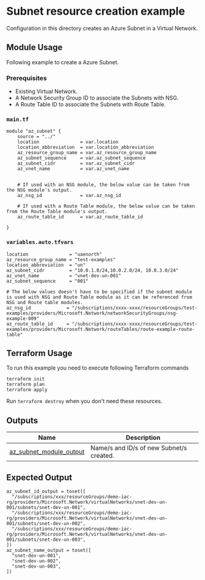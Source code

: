 <!-- BEGIN_TF_DOCS -->
# Subnet resource creation example

Configuration in this directory creates an Azure Subnet in a Virtual Network.

## Module Usage

Following example to create a Azure Subnet.

### Prerequisites
- Existing Virtual Network.
- A Network Security Group ID to associate the Subnets with NSG.
- A Route Table ID to associate the Subnets with Route Table.

### `main.tf`
```hcl
module "az_subnet" {
    source = "../"
    location               = var.location
    location_abbreviation  = var.location_abbreviation
    az_resource_group_name = var.az_resource_group_name
    az_subnet_sequence     = var.az_subnet_sequence
    az_subnet_cidr         = var.az_subnet_cidr
    az_vnet_name           = var.az_vnet_name


    # If used with an NSG module, the below value can be taken from the NSG module's output.
    az_nsg_id              = var.az_nsg_id

    # If used with a Route Table module, the below value can be taken from the Route Table module's output.
    az_route_table_id      = var.az_route_table_id
    
}
```
### `variables.auto.tfvars`
```hcl
location               = "uaenorth"
az_resource_group_name = "test-examples"
location_abbreviation  = "un"
az_subnet_cidr         = "10.0.1.0/24,10.0.2.0/24, 10.0.3.0/24"
az_vnet_name           = "vnet-dev-un-001"
az_subnet_sequence     = "001"

# The below values doesn't have to be specified if the subnet module is used with NSG and Route Table module as it can be referenced from NSG and Route table modules.
az_nsg_id             = "/subscriptions/xxxx-xxxx/resourceGroups/test-examples/providers/Microsoft.Network/networkSecurityGroups/nsg-example-009"
az_route_table_id     = "/subscriptions/xxxx-xxxx/resourceGroups/test-examples/providers/Microsoft.Network/routeTables/route-example-route-table"

```
## Terraform Usage

To run this example you need to execute following Terraform commands

```hcl
terraform init
terraform plan
terraform apply
```

Run `terraform destroy` when you don't need these resources.

## Outputs

| Name | Description |
|------|-------------|
| <a name="output_az_subnet_module_output"></a> [az\_subnet\_module\_output](#output\_[az\_subnet\_module\_output) | Name/s and ID/s of new Subnet/s created. |

## Expected Output

```
az_subnet_id_output = toset([
  "/subscriptions/xxx/resourceGroups/demo-iac-rg/providers/Microsoft.Network/virtualNetworks/vnet-dev-un-001/subnets/snet-dev-un-001",
  "/subscriptions/xxx/resourceGroups/demo-iac-rg/providers/Microsoft.Network/virtualNetworks/vnet-dev-un-001/subnets/snet-dev-un-002",
  "/subscriptions/xxx/resourceGroups/demo-iac-rg/providers/Microsoft.Network/virtualNetworks/vnet-dev-un-001/subnets/snet-dev-un-003",
])
az_subnet_name_output = toset([
  "snet-dev-un-001",
  "snet-dev-un-002",
  "snet-dev-un-003",
])
```
<!-- END_TF_DOCS -->
